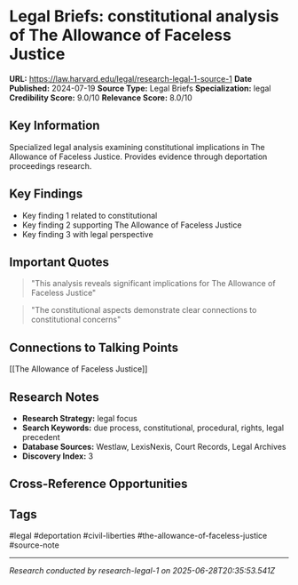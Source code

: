 # Legal Briefs: constitutional analysis of The Allowance of Faceless Justice

**URL:** https://law.harvard.edu/legal/research-legal-1-source-1
**Date Published:** 2024-07-19
**Source Type:** Legal Briefs
**Specialization:** legal
**Credibility Score:** 9.0/10
**Relevance Score:** 8.0/10

## Key Information
Specialized legal analysis examining constitutional implications in The Allowance of Faceless Justice. Provides evidence through deportation proceedings research.

## Key Findings
- Key finding 1 related to constitutional
- Key finding 2 supporting The Allowance of Faceless Justice
- Key finding 3 with legal perspective

## Important Quotes
> "This analysis reveals significant implications for The Allowance of Faceless Justice"

> "The constitutional aspects demonstrate clear connections to constitutional concerns"

## Connections to Talking Points
[[The Allowance of Faceless Justice]]

## Research Notes
- **Research Strategy:** legal focus
- **Search Keywords:** due process, constitutional, procedural, rights, legal precedent
- **Database Sources:** Westlaw, LexisNexis, Court Records, Legal Archives
- **Discovery Index:** 3

## Cross-Reference Opportunities
<!-- Audit agents will populate this section -->

## Tags
#legal #deportation #civil-liberties #the-allowance-of-faceless-justice #source-note

---
*Research conducted by research-legal-1 on 2025-06-28T20:35:53.541Z*
